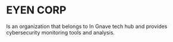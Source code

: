 # EYEN CORP
Is an organization that belongs to In Gnave tech hub and provides cybersecurity monitoring tools and analysis.
